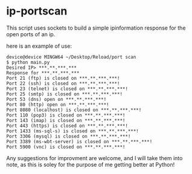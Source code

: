 # ip-portscan

This script uses sockets to build a simple ipinformation response for the open ports of an ip.

here is an example of use:

```
device@device MINGW64 ~/Desktop/Reload/port scan
$ python main.py
Desired IP> ***.**.***.***
Response for ***.**.***.***
Port 21 (ftp) is closed on ***.**.***.***!
Port 22 (ssh) is closed on ***.**.***.***!
Port 23 (telnet) is closed on ***.**.***.***!
Port 25 (smtp) is closed on ***.**.***.***!
Port 53 (dns) open on ***.**.***.***!
Port 80 (http) open on ***.**.***.***!
Port 8080 (localhost) is closed on ***.**.***.***!
Port 110 (pop3) is closed on ***.**.***.***!
Port 143 (imap) is closed on ***.**.***.***!
Port 443 (https) is closed on ***.**.***.***!
Port 1433 (ms-sql-s) is closed on ***.**.***.***!
Port 3306 (mysql) is closed on ***.**.***.***!
Port 3389 (ms-wbt-server) is closed on ***.**.***.***!
Port 5900 (vnc) is closed on ***.**.***.***!
```

Any suggestions for improvment are welcome, and I will take them into note, as this is soley for the purpose of me getting better at Python!
